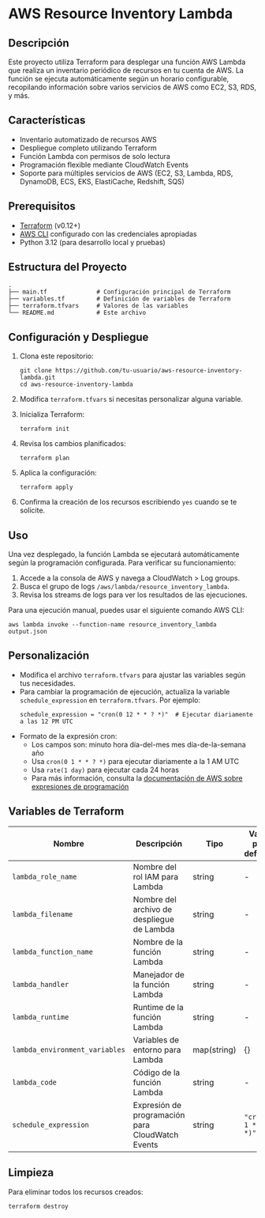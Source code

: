 # AWS Resource Inventory Lambda

## Descripción
Este proyecto utiliza Terraform para desplegar una función AWS Lambda que realiza un inventario periódico de recursos en tu cuenta de AWS. La función se ejecuta automáticamente según un horario configurable, recopilando información sobre varios servicios de AWS como EC2, S3, RDS, y más.

## Características
- Inventario automatizado de recursos AWS
- Despliegue completo utilizando Terraform
- Función Lambda con permisos de solo lectura
- Programación flexible mediante CloudWatch Events
- Soporte para múltiples servicios de AWS (EC2, S3, Lambda, RDS, DynamoDB, ECS, EKS, ElastiCache, Redshift, SQS)

## Prerequisitos
- [Terraform](https://www.terraform.io/downloads.html) (v0.12+)
- [AWS CLI](https://aws.amazon.com/cli/) configurado con las credenciales apropiadas
- Python 3.12 (para desarrollo local y pruebas)

## Estructura del Proyecto
```
.
├── main.tf              # Configuración principal de Terraform
├── variables.tf         # Definición de variables de Terraform
├── terraform.tfvars     # Valores de las variables
└── README.md            # Este archivo
```

## Configuración y Despliegue
1. Clona este repositorio:
   ```
   git clone https://github.com/tu-usuario/aws-resource-inventory-lambda.git
   cd aws-resource-inventory-lambda
   ```

2. Modifica `terraform.tfvars` si necesitas personalizar alguna variable.

3. Inicializa Terraform:
   ```
   terraform init
   ```

4. Revisa los cambios planificados:
   ```
   terraform plan
   ```

5. Aplica la configuración:
   ```
   terraform apply
   ```

6. Confirma la creación de los recursos escribiendo `yes` cuando se te solicite.

## Uso
Una vez desplegado, la función Lambda se ejecutará automáticamente según la programación configurada. Para verificar su funcionamiento:

1. Accede a la consola de AWS y navega a CloudWatch > Log groups.
2. Busca el grupo de logs `/aws/lambda/resource_inventory_lambda`.
3. Revisa los streams de logs para ver los resultados de las ejecuciones.

Para una ejecución manual, puedes usar el siguiente comando AWS CLI:
```
aws lambda invoke --function-name resource_inventory_lambda output.json
```

## Personalización
- Modifica el archivo `terraform.tfvars` para ajustar las variables según tus necesidades.
- Para cambiar la programación de ejecución, actualiza la variable `schedule_expression` en `terraform.tfvars`. Por ejemplo:
  ```hcl
  schedule_expression = "cron(0 12 * * ? *)"  # Ejecutar diariamente a las 12 PM UTC
  ```
- Formato de la expresión cron:
  - Los campos son: minuto hora día-del-mes mes día-de-la-semana año
  - Usa `cron(0 1 * * ? *)` para ejecutar diariamente a la 1 AM UTC
  - Usa `rate(1 day)` para ejecutar cada 24 horas
  - Para más información, consulta la [documentación de AWS sobre expresiones de programación](https://docs.aws.amazon.com/AmazonCloudWatch/latest/events/ScheduledEvents.html)

## Variables de Terraform

| Nombre | Descripción | Tipo | Valor por defecto |
|--------|-------------|------|-------------------|
| `lambda_role_name` | Nombre del rol IAM para Lambda | string | - |
| `lambda_filename` | Nombre del archivo de despliegue de Lambda | string | - |
| `lambda_function_name` | Nombre de la función Lambda | string | - |
| `lambda_handler` | Manejador de la función Lambda | string | - |
| `lambda_runtime` | Runtime de la función Lambda | string | - |
| `lambda_environment_variables` | Variables de entorno para Lambda | map(string) | {} |
| `lambda_code` | Código de la función Lambda | string | - |
| `schedule_expression` | Expresión de programación para CloudWatch Events | string | `"cron(0 1 * * ? *)"` |

## Limpieza
Para eliminar todos los recursos creados:
```
terraform destroy
```
